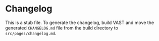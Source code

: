 # Changelog

This is a stub file. To generate the changelog, build VAST and move the
generated `CHANGELOG.md` file from the build directory to
`src/pages/changelog.md`.
